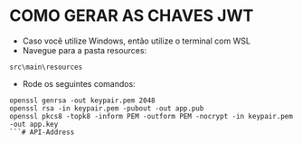 # COMO GERAR AS CHAVES JWT

- Caso você utilize Windows, então utilize o terminal com WSL
- Navegue para a pasta resources:

```
src\main\resources
```
- Rode os seguintes comandos:
```
openssl genrsa -out keypair.pem 2048
openssl rsa -in keypair.pem -pubout -out app.pub
openssl pkcs8 -topk8 -inform PEM -outform PEM -nocrypt -in keypair.pem -out app.key
```#   A P I - A d d r e s s  
 